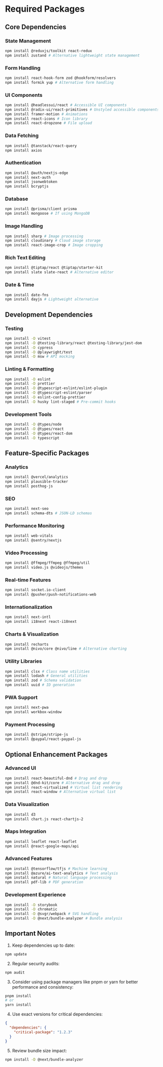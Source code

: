 # Required Packages

## Core Dependencies

### State Management
```bash
npm install @reduxjs/toolkit react-redux
npm install zustand # Alternative lightweight state management
```

### Form Handling
```bash
npm install react-hook-form zod @hookform/resolvers
npm install formik yup # Alternative form handling
```

### UI Components
```bash
npm install @headlessui/react # Accessible UI components
npm install @radix-ui/react-primitives # Unstyled accessible components
npm install framer-motion # Animations
npm install react-icons # Icon library
npm install react-dropzone # File upload
```

### Data Fetching
```bash
npm install @tanstack/react-query
npm install axios
```

### Authentication
```bash
npm install @auth/nextjs-edge
npm install next-auth
npm install jsonwebtoken
npm install bcryptjs
```

### Database
```bash
npm install @prisma/client prisma
npm install mongoose # If using MongoDB
```

### Image Handling
```bash
npm install sharp # Image processing
npm install cloudinary # Cloud image storage
npm install react-image-crop # Image cropping
```

### Rich Text Editing
```bash
npm install @tiptap/react @tiptap/starter-kit
npm install slate slate-react # Alternative editor
```

### Date & Time
```bash
npm install date-fns
npm install dayjs # Lightweight alternative
```

## Development Dependencies

### Testing
```bash
npm install -D vitest
npm install -D @testing-library/react @testing-library/jest-dom
npm install -D cypress
npm install -D @playwright/test
npm install -D msw # API mocking
```

### Linting & Formatting
```bash
npm install -D eslint
npm install -D prettier
npm install -D @typescript-eslint/eslint-plugin
npm install -D @typescript-eslint/parser
npm install -D eslint-config-prettier
npm install -D husky lint-staged # Pre-commit hooks
```

### Development Tools
```bash
npm install -D @types/node
npm install -D @types/react
npm install -D @types/react-dom
npm install -D typescript
```

## Feature-Specific Packages

### Analytics
```bash
npm install @vercel/analytics
npm install plausible-tracker
npm install posthog-js
```

### SEO
```bash
npm install next-seo
npm install schema-dts # JSON-LD schemas
```

### Performance Monitoring
```bash
npm install web-vitals
npm install @sentry/nextjs
```

### Video Processing
```bash
npm install @ffmpeg/ffmpeg @ffmpeg/util
npm install video.js @videojs/themes
```

### Real-time Features
```bash
npm install socket.io-client
npm install @pusher/push-notifications-web
```

### Internationalization
```bash
npm install next-intl
npm install i18next react-i18next
```

### Charts & Visualization
```bash
npm install recharts
npm install @nivo/core @nivo/line # Alternative charting
```

### Utility Libraries
```bash
npm install clsx # Class name utilities
npm install lodash # General utilities
npm install zod # Schema validation
npm install uuid # ID generation
```

### PWA Support
```bash
npm install next-pwa
npm install workbox-window
```

### Payment Processing
```bash
npm install @stripe/stripe-js
npm install @paypal/react-paypal-js
```

## Optional Enhancement Packages

### Advanced UI
```bash
npm install react-beautiful-dnd # Drag and drop
npm install @dnd-kit/core # Alternative drag and drop
npm install react-virtualized # Virtual list rendering
npm install react-window # Alternative virtual list
```

### Data Visualization
```bash
npm install d3
npm install chart.js react-chartjs-2
```

### Maps Integration
```bash
npm install leaflet react-leaflet
npm install @react-google-maps/api
```

### Advanced Features
```bash
npm install @tensorflow/tfjs # Machine learning
npm install @azure/ai-text-analytics # Text analysis
npm install natural # Natural language processing
npm install pdf-lib # PDF generation
```

### Development Experience
```bash
npm install -D storybook
npm install -D chromatic
npm install -D @svgr/webpack # SVG handling
npm install -D @next/bundle-analyzer # Bundle analysis
```

## Important Notes

1. Keep dependencies up to date:
```bash
npm update
```

2. Regular security audits:
```bash
npm audit
```

3. Consider using package managers like pnpm or yarn for better performance and consistency:
```bash
pnpm install
# or
yarn install
```

4. Use exact versions for critical dependencies:
```json
{
  "dependencies": {
    "critical-package": "1.2.3"
  }
}
```

5. Review bundle size impact:
```bash
npm install -D @next/bundle-analyzer
